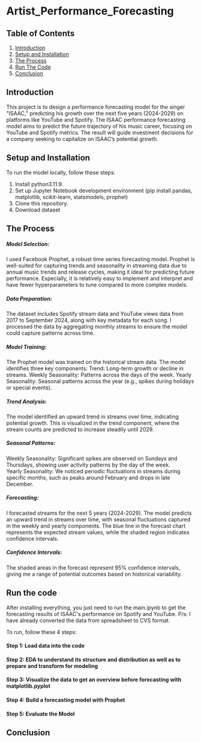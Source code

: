 # Artist_Performance_Forecasting

## Table of Contents
1. [Introduction](#introduction)
2. [Setup and Installation](#setup-and-installation)
3. [The Process](#the-process)
4. [Run The Code](#run-the-code)
5. [Conclusion](#conclusion)

## Introduction
This project is to design a performance forecasting model for the singer "ISAAC," predicting his growth over the next five years (2024-2029) on platforms like YouTube and Spotify. The ISAAC performance forecasting model aims to predict the future trajectory of his music career, focusing on YouTube and Spotify metrics. The result will guide investment decisions for a company seeking to capitalize on ISAAC’s potential growth.

## Setup and Installation
To run the model locally, follow these steps:

1. Install python3.11.9.
2. Set up Jupyter Notebook development environment (pip install pandas, matplotlib, scikit-learn, statsmodels, prophet)
3. Clone this repository.
4. Download dataset

## The Process
##### Model Selection:  
I used Facebook Prophet, a robust time series forecasting model. Prophet is well-suited for capturing trends and seasonality in streaming data due to annual music trends and release cycles, making it ideal for predicting future performance. Especially, it is relatively easy to implement and interpret and have fewer hyperparameters to tune compared to more complex models.

##### Data Preparation:  
The dataset includes Spotify stream data and YouTube views data from 2017 to September 2024, along with key metadata for each song.
I processed the data by aggregating monthly streams to ensure the model could capture patterns across time.

##### Model Training:  
The Prophet model was trained on the historical stream data.
The model identifies three key components:
Trend: Long-term growth or decline in streams.
Weekly Seasonality: Patterns across the days of the week.
Yearly Seasonality: Seasonal patterns across the year (e.g., spikes during holidays or special events).

##### Trend Analysis:  
The model identified an upward trend in streams over time, indicating potential growth. This is visualized in the trend component, where the stream counts are predicted to increase steadily until 2029.

##### Seasonal Patterns:  
Weekly Seasonality: Significant spikes are observed on Sundays and Thursdays, showing user activity patterns by the day of the week.  
Yearly Seasonality: We noticed periodic fluctuations in streams during specific months, such as peaks around February and drops in late December.

##### Forecasting:  
I forecasted streams for the next 5 years (2024-2029).
The model predicts an upward trend in streams over time, with seasonal fluctuations captured in the weekly and yearly components. The blue line in the forecast chart represents the expected stream values, while the shaded region indicates confidence intervals. 

##### Confidence Intervals:  
The shaded areas in the forecast represent 95% confidence intervals, giving me a range of potential outcomes based on historical variability.

## Run the code
After installing everything, you just need to run the main.ipynb to get the forecasting results of ISAAC's performance on Spotify and YouTube. 
P/s: I have already converted the data from spreadsheet to CVS format.

To run, follow these 4 steps:
#### Step 1: Load data into the code  
#### Step 2: EDA to understand its structure and distribution as well as to prepare and transform for modeling     
#### Step 3: Visualize the data to get an overview before forecasting with matplotlib.pyplot  
#### Step 4: Build a forecasting model with Prophet  
#### Step 5: Evaluate the Model

## Conclusion

